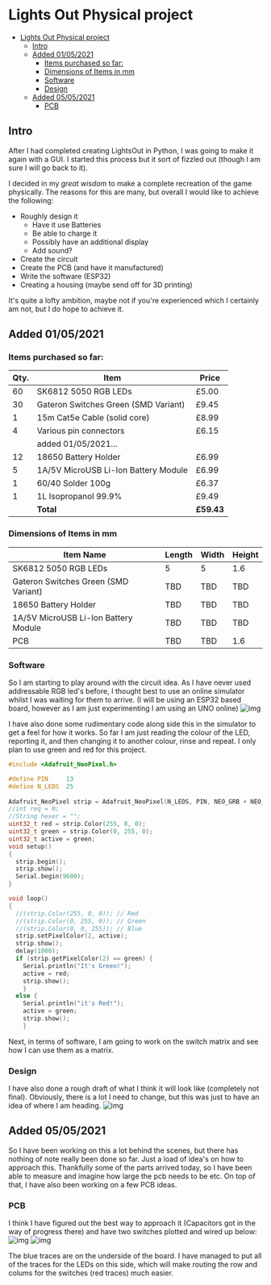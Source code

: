 # Lights Out Physical project

- [Lights Out Physical project](#lights-out-physical-project)
  * [Intro](#intro)
  * [Added 01/05/2021](#added-01-05-2021)
    + [Items purchased so far:](#items-purchased-so-far)
    + [Dimensions of Items in mm](#dimensions-of-items-in-mm)
    + [Software](#software)
    + [Design](#design)
  * [Added 05/05/2021](#added-05-05-2021)
    + [PCB](#PCB)

## Intro

After I had completed creating LightsOut in Python, I was going to make it again with a GUI. I started this process but it sort of fizzled out (though I am sure I will go back to it).

I decided in my *great wisdom* to make a complete recreation of the game physically. The reasons for this are many, but overall I would like to achieve the following:
- Roughly design it
  - Have it use Batteries
  - Be able to charge it
  - Possibly have an additional display 
  - Add sound?
- Create the circuit
- Create the PCB (and have it manufactured)
- Write the software (ESP32)
- Creating a housing (maybe send off for 3D printing)

It's quite a lofty ambition, maybe not if you're experienced which I certainly am not, but I do hope to achieve it. 

## Added 01/05/2021
### Items purchased so far:

|Qty.|Item|Price|
|--|--|--|
|60|SK6812 5050 RGB LEDs|£5.00|
|30|Gateron Switches Green (SMD Variant)|£9.45|
|1 | 15m Cat5e Cable (solid core)|£8.99|
|4 |Various pin connectors|£6.15|  
||added 01/05/2021...
|12|18650 Battery Holder|£6.99|
|5|1A/5V MicroUSB Li-Ion Battery Module|£6.99|
|1|60/40 Solder 100g|£6.37|
|1|1L Isopropanol 99.9%| £9.49|
||**Total**|**£59.43**|

### Dimensions of Items in mm

|Item Name|Length|Width|Height|
|--|--|--|--|
|SK6812 5050 RGB LEDs|5|5|1.6|
|Gateron Switches Green (SMD Variant)|TBD|TBD|TBD|
|18650 Battery Holder|TBD|TBD|TBD|
|1A/5V MicroUSB Li-Ion Battery Module|TBD|TBD|TBD|
|PCB|TBD|TBD|1.6|


### Software
So I am starting to play around with the circuit idea. As I have never used addressable RGB led's before, I thought best to use an online simulator whilst I was waiting for them to arrive. (I will be using an ESP32 based board, however as I am just experimenting I am using an UNO online)
![img](imgs/CircuitExperiments.jpg)

I have also done some rudimentary code along side this in the simulator to get a feel for how it works. So far I am just reading the colour of the LED, reporting it, and then changing it to another colour, rinse and repeat. I only plan to use green and red for this project.

```c++
#include <Adafruit_NeoPixel.h>

#define PIN		13
#define N_LEDS	25
 
Adafruit_NeoPixel strip = Adafruit_NeoPixel(N_LEDS, PIN, NEO_GRB + NEO_KHZ800);
//int req = 0;
//String hexer = "";
uint32_t red = strip.Color(255, 0, 0);
uint32_t green = strip.Color(0, 255, 0);
uint32_t active = green;
void setup()
{
  strip.begin();
  strip.show();
  Serial.begin(9600);
}

void loop()
{
  //(strip.Color(255, 0, 0)); // Red
  //(strip.Color(0, 255, 0)); // Green
  //(strip.Color(0, 0, 255)); // Blue
  strip.setPixelColor(2, active);
  strip.show();
  delay(1000);
  if (strip.getPixelColor(2) == green) {
    Serial.println("It's Green!");
    active = red;
  	strip.show();
  	}
  else {
    Serial.println("it's Red!");
    active = green;
  	strip.show();
	}

```

Next, in terms of software, I am going to work on the switch matrix and see how I can use them as a matrix.

### Design
I have also done a rough draft of what I think it will look like (completely not final). Obviously, there is a lot I need to change, but this was just to have an idea of where I am heading.
![img](imgs/LayoutDraft.jpg)

## Added 05/05/2021

So I have been working on this a lot behind the scenes, but there has nothing of note really been done so far. Just a load of idea's on how to approach this. Thankfully some of the parts arrived today, so I have been able to measure and imagine how large the pcb needs to be etc. On top of that, I have also been working on a few PCB ideas. 

### PCB
I think I have figured out the best way to approach it (Capacitors got in the way of progress there) and have two switches plotted and wired up below:
![img](imgs/ScreenshotBoard.png)
![img](imgs/ScreenshotBrd3D.png)

The blue traces are on the underside of the board. I have managed to put all of the traces for the LEDs on this side, which will make routing the row and colums for the switches (red traces) much easier. 
